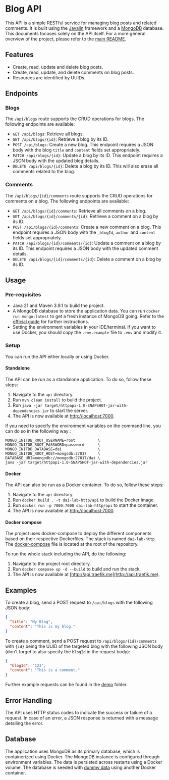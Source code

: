 # Blog API

This API is a simple RESTful service for managing blog posts and related comments. It is built using
the [Javalin](https://javalin.io/) framework and
a [MongoDB](https://www.mongodb.com/) database. This documents focuses solely on the API itself. For a more general
overview of the project, please refer to the [main README](../README.md).

## Features

- Create, read, update and delete blog posts.
- Create, read, update, and delete comments on blog posts.
- Resources are identified by UUIDs.

## Endpoints

### Blogs

The `/api/blogs` route supports the CRUD operations for blogs. The following endpoints are available:

- `GET /api/blogs`: Retrieve all blogs.
- `GET /api/blogs/{id}`: Retrieve a blog by its ID.
- `POST /api/blogs`: Create a new blog. This endpoint requires a JSON body with the blog `title` and `content` fields
  set appropriately.
- `PATCH /api/blogs/{id}`: Update a blog by its ID. This endpoint requires a JSON body with the updated blog details.
- `DELETE /api/blogs/{id}`: Delete a blog by its ID. This will also erase all comments related to the blog.

### Comments

The `/api/blogs/{id}/comments` route supports the CRUD operations for comments on a blog. The following endpoints are
available:

- `GET /api/blogs/{id}/comments`: Retrieve all comments on a blog.
- `GET /api/blogs/{id}/comments/{id}`: Retrieve a comment on a blog by its ID.
- `POST /api/blogs/{id}/comments`: Create a new comment on a blog. This endpoint requires a JSON body with
  the `_blogId`, `author` and `content` fields set appropriately.
- `PATCH /api/blogs/{id}/comments/{id}`: Update a comment on a blog by its ID. This endpoint requires a JSON body
  with the updated comment details.
- `DELETE /api/blogs/{id}/comments/{id}`: Delete a comment on a blog by its ID.

## Usage

### Pre-requisites

- Java 21 and Maven 3.9.1 to build the project.
- A MongoDB database to store the application data. You can run `docker run mongo:latest` to get a fresh instance of
  MongoDB going. Refer to the [official guide](https://www.mongodb.com/compatibility/docker) for further instructions.
- Setting the environment variables in your IDE/terminal. If you want to use Docker, you should copy the `.env.example`
  file to `.env` and modify it.

### Setup

You can run the API either locally or using Docker.

#### Standalone

The API can be run as a standalone application. To do so, follow these steps:

1. Navigate to the `api` directory.
2. Run `mvn clean install` to build the project.
3. Run `java -jar target/httpapi-1.0-SNAPSHOT-jar-with-dependencies.jar` to start the server.
4. The API is now available at [http://localhost:7000](http://localhost:7000).

If you need to specify the environment variables on the command line, you can do so in the following way :

```shell
MONGO_INITDB_ROOT_USERNAME=root          \
MONGO_INITDB_ROOT_PASSWORD=password      \
MONGO_INITDB_DATABASE=dai                \
MONGO_INITDB_ROOT_HOST=mongodb:27017     \
DATABASE_URI=mongodb://mongodb:27017/dai \
java -jar target/httpapi-1.0-SNAPSHOT-jar-with-dependencies.jar
```

#### Docker

The API can also be run as a Docker container. To do so, follow these steps:

1. Navigate to the `api` directory.
2. Run `docker build . -t dai-lab-http/api` to build the Docker image.
3. Run `docker run -p 7000:7000 dai-lab-http/api` to start the container.
4. The API is now available at [http://localhost:7000](http://localhost:7000).

#### Docker compose

The project uses docker-compose to deploy the different components based on their respective Dockerfiles.
The stack is named `dai-lab-http`. The [docker-compose](../docker-compose.yaml) file is located at the root of the
repository.

To run the whole stack including the API, do the following:

1. Navigate to the project root directory.
2. Run `docker compose up -d --build` to build and run the stack.
3. The API is now available at [http://api.traefik.me](http://api.traefik.me).

## Examples

To create a blog, send a POST request to `/api/blogs` with the following JSON body:

```json
{
  "title": "My Blog",
  "content": "This is my blog."
}
```

To create a comment, send a POST request to `/api/blogs/{id}/comments` with `{id}` being the UUID of the targeted blog
with the following JSON body (don't forget to also specify the `blogId` in the request body):

```json
{
  "blogId": "123",
  "content": "This is a comment."
}
```

Further example requests can be found in the [demo](./demo) folder.

## Error Handling

The API uses HTTP status codes to indicate the success or failure of a request. In case of an error, a JSON response is
returned with a message detailing the error.

## Database

The application uses MongoDB as its primary database, which is containerized using Docker. The MongoDB instance is
configured through environment variables.
The data is persisted across restarts using a Docker volume. The database is seeded
with [dummy data](../db/blog_data.json) using another Docker container.